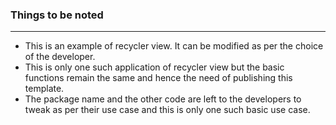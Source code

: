 ### Things to be noted
---

* This is an example of recycler view. It can be modified as per the choice of the developer.
* This is only one such application of recycler view but the basic functions remain the same and hence the need of publishing this template.
* The package name and the other code are left to the developers to tweak as per their use case and this is only one such basic use case.